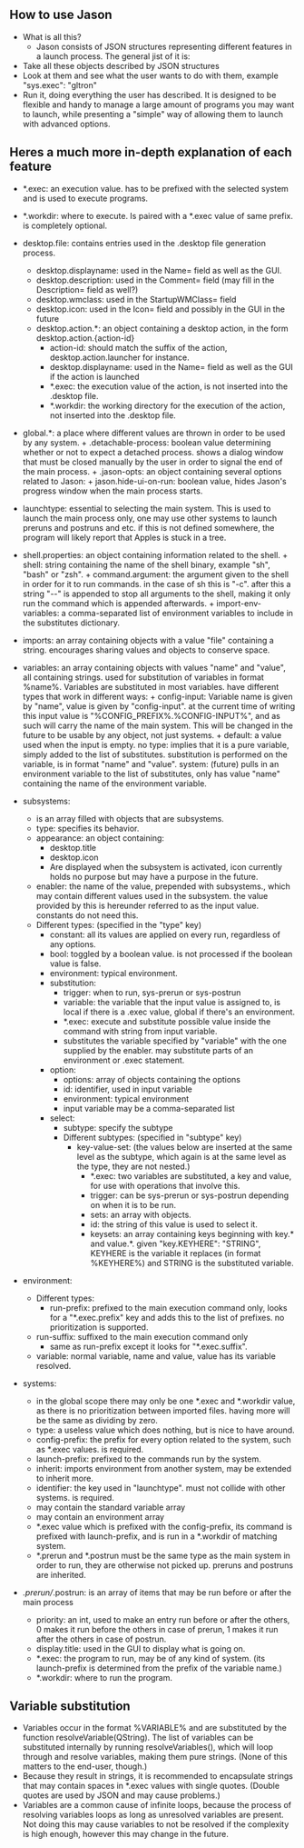 ## How to use Jason

 * What is all this?
   + Jason consists of JSON structures representing different features in a launch process. The general jist of it is:
 * Take all these objects described by JSON structures
 * Look at them and see what the user wants to do with them, example "sys.exec": "gltron"
 * Run it, doing everything the user has described.
It is designed to be flexible and handy to manage a large amount of programs you may want to launch, while presenting a "simple" way of allowing them to launch with advanced options.

## Heres a much more in-depth explanation of each feature
 *   *.exec: an execution value. has to be prefixed with the selected system and is used to execute programs.
 *   *.workdir: where to execute. Is paired with a *.exec value of same prefix. is completely optional.
 *   desktop.file: contains entries used in the .desktop file generation process.
     + desktop.displayname: used in the Name= field as well as the GUI.
     + desktop.description: used in the Comment= field (may fill in the Description= field as well?)
     + desktop.wmclass: used in the StartupWMClass= field
     + desktop.icon: used in the Icon= field and possibly in the GUI in the future
     + desktop.action.*: an object containing a desktop action, in the form desktop.action.{action-id}
       - action-id: should match the suffix of the action, desktop.action.launcher for instance.
       - desktop.displayname: used in the Name= field as well as the GUI if the action is launched
       - *.exec: the execution value of the action, is not inserted into the .desktop file.
       - *.workdir: the working directory for the execution of the action, not inserted into the .desktop file.

 *   global.*: a place where different values are thrown in order to be used by any system.
    + .detachable-process: boolean value determining whether or not to expect a detached process. shows a dialog window that must be closed manually by the user in order to signal the end of the main process.
    + .jason-opts: an object containing several options related to Jason:
    + jason.hide-ui-on-run: boolean value, hides Jason's progress window when the main process starts.

 *   launchtype: essential to selecting the main system. This is used to launch the main process only, one may use other systems to launch preruns and postruns and etc. if this is not defined somewhere, the program will likely report that Apples is stuck in a tree.

 *   shell.properties: an object containing information related to the shell.
    + shell: string containing the name of the shell binary, example "sh", "bash" or "zsh".
    + command.argument: the argument given to the shell in order for it to run commands. in the case of sh this is "-c". after this a string "--" is appended to stop all arguments to the shell, making it only run the command which is appended afterwards.
    + import-env-variables: a comma-separated list of environment variables to include in the substitutes dictionary.

 *   imports:
    an array containing objects with a value "file" containing a string.
    encourages sharing values and objects to conserve space.

 *   variables:
    an array containing objects with values "name" and "value", all containing strings.
    used for substitution of variables in format %name%. Variables are substituted in most variables.
    have different types that work in different ways:
    + config-input: Variable name is given by "name", value is given by "config-input". at the current time of writing this input value is "%CONFIG_PREFIX%.%CONFIG-INPUT%", and as such will carry the name of the main system. This will be changed in the future to be usable by any object, not just systems.
    + default: a value used when the input is empty.
	no type:
	    implies that it is a pure variable, simply added to the list of substitutes. substitution is performed on the variable, is in format "name" and "value".
	system: (future)
	    pulls in an environment variable to the list of substitutes, only has value "name" containing the name of the environment variable.

 *   subsystems:
     + is an array filled with objects that are subsystems.
     + type: specifies its behavior.
     + appearance: an object containing:
       - desktop.title
       - desktop.icon
       - Are displayed when the subsystem is activated, icon currently holds no purpose but may have a purpose in the future.
     + enabler: the name of the value, prepended with subsystems., which may contain different values used in the subsystem. the value provided by this is hereunder referred to as the input value. constants do not need this.
     + Different types: (specified in the "type" key)
       - constant: all its values are applied on every run, regardless of any options.
       - bool: toggled by a boolean value. is not processed if the boolean value is false.
       - environment: typical environment.
       - substitution:
         * trigger: when to run, sys-prerun or sys-postrun
         * variable: the variable that the input value is assigned to, is local if there is a .exec value, global if there's an environment.
         * *.exec: execute and substitute possible value inside the command with string from input variable.
         * substitutes the variable specified by "variable" with the one supplied by the enabler. may substitute parts of an environment or .exec statement.
       - option:
         * options: array of objects containing the options
         * id: identifier, used in input variable
         * environment: typical environment
         * input variable may be a comma-separated list
       - select:
         * subtype: specify the subtype
         * Different subtypes: (specified in "subtype" key)
           + key-value-set: (the values below are inserted at the same level as the subtype, which again is at the same level as the type, they are not nested.)
             - *.exec: two variables are substituted, a key and value, for use with operations that involve this.
             - trigger: can be sys-prerun or sys-postrun depending on when it is to be run.
             - sets: an array with objects.
             - id: the string of this value is used to select it.
             - keysets: an array containing keys beginning with key.* and value.*. given "key.KEYHERE": "STRING", KEYHERE is the variable it replaces (in format %KEYHERE%) and STRING is the substituted variable.

 *   environment:
     + Different types:
       - run-prefix: prefixed to the main execution command only, looks for  a "*.exec.prefix" key and adds this to the list of prefixes. no prioritization is supported.
     + run-suffix: suffixed to the main execution command only
       - same as run-prefix except it looks for "*.exec.suffix".
     + variable: normal variable, name and value, value has its variable resolved.

 *   systems:
     + in the global scope there may only be one *.exec and *.workdir value, as there is no prioritization between imported files. having more will be the same as dividing by zero.
     + type: a useless value which does nothing, but is nice to have around.
     + config-prefix: the prefix for every option related to the system, such as *.exec values. is required.
     + launch-prefix: prefixed to the commands run by the system.
     + inherit: imports environment from another system, may be extended to inherit more.
     + identifier: the key used in "launchtype". must not collide with other systems. is required.
     + may contain the standard variable array
     + may contain an environment array
     + *.exec value which is prefixed with the config-prefix, its command is prefixed with launch-prefix, and is run in a *.workdir of matching system.
     + *.prerun and *.postrun must be the same type as the main system in order to run, they are otherwise not picked up. preruns and postruns are inherited.

 *   *.prerun/*.postrun: is an array of items that may be run before or after the main process
     +   priority: an int, used to make an entry run before or after the others, 0 makes it run before the others in case of prerun, 1 makes it run after the others in case of postrun.
     + display.title: used in the GUI to display what is going on.
     + *.exec: the program to run, may be of any kind of system. (its launch-prefix is determined from the prefix of the variable name.)
     + *.workdir: where to run the program.

## Variable substitution
 * Variables occur in the format %VARIABLE% and are substituted by the function resolveVariable(QString). The list of variables can be substituted internally by running resolveVariables(), which will loop through and resolve variables, making them pure strings. (None of this matters to the end-user, though.)
 * Because they result in strings, it is recommended to encapsulate strings that may contain spaces in *.exec values with single quotes. (Double quotes are used by JSON and may cause problems.)
 * Variables are a common cause of infinite loops, because the process of resolving variables loops as long as unresolved variables are present. Not doing this may cause variables to not be resolved if the complexity is high enough, however this may change in the future.

